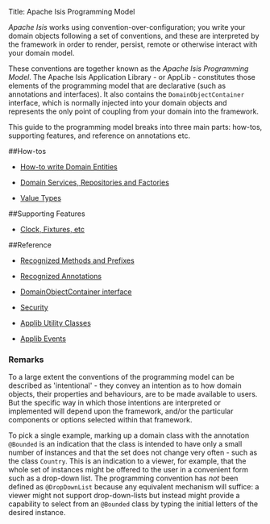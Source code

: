 Title: Apache Isis Programming Model

*Apache Isis* works using convention-over-configuration; you write your domain objects following a set of conventions, and these are interpreted by the framework in order to render, persist, remote or otherwise interact with your domain model.

These conventions are together known as the *Apache Isis Programming Model*. The Apache Isis Application Library - or AppLib - constitutes those elements of the programming model that are declarative (such as annotations and interfaces). It also contains the `DomainObjectContainer` interface, which is normally injected into your domain objects and represents the only point of coupling from your domain into the framework.

This guide to the programming model breaks into three main parts: how-tos, supporting features, and reference on annotations etc.

##How-tos

* [How-to write Domain Entities](./how-tos/about.html)

* [Domain Services, Repositories and Factories](./domain-services/about.html)

* [Value Types](./value-types/about.html)

##Supporting Features

* [Clock, Fixtures, etc](./supporting-features/about.html)

##Reference

* [Recognized Methods and Prefixes](./reference/Recognized-Methods-and-Prefixes.html)

* [Recognized Annotations](./reference/recognized-annotations/about.html)

* [DomainObjectContainer interface](./reference/DomainObjectContainer.html)

* [Security](./reference/Security.html)

* [Applib Utility Classes](./reference/Utility.html)

* [Applib Events](./reference/Event.html)


### Remarks
To a large extent the conventions of the programming 
model can be described as 'intentional' - they convey an intention as to 
how domain objects, their properties and behaviours, are to be made 
available to users. But the
specific way in which those intentions are interpreted or implemented
will depend upon the framework, and/or the particular components or
options selected within that framework.

To pick a single example, marking up a domain class with the annotation
`@Bounded` is an indication that the class is intended to have only a
small number of instances and that the set does not change very often -
such as the class `Country`. This is an indication to a viewer, for
example, that the whole set of instances might be offered to the user in
a convenient form such as a drop-down list. The programming convention
has *not* been defined as `@DropDownList` because any equivalent
mechanism will suffice: a viewer might not support drop-down-lists but
instead might provide a capability to select from an `@Bounded` class by
typing the initial letters of the desired instance.
